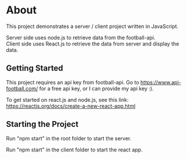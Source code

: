 # About

This project demonstrates a server / client project written in JavaScript.  

Server side uses node.js to retrieve data from the football-api.  
Client side uses React.js to retrieve the data from server and display the data.

## Getting Started

This project requires an api key from football-api.  Go to https://www.api-football.com/ for a free api key, or I can provide my api key :).

To get started on react.js and node.js, see this link: https://reactjs.org/docs/create-a-new-react-app.html

## Starting the Project

Run "npm start" in the root folder to start the server.

Run "npm start" in the client folder to start the react app.